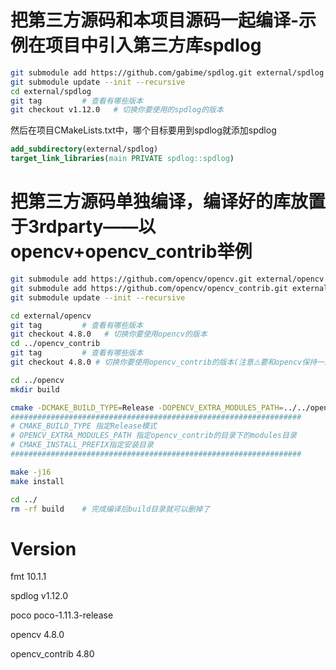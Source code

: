 # 把第三方源码和本项目源码一起编译-示例在项目中引入第三方库spdlog
```bash
git submodule add https://github.com/gabime/spdlog.git external/spdlog
git submodule update --init --recursive
cd external/spdlog
git tag         # 查看有哪些版本
git checkout v1.12.0   # 切换你要使用的spdlog的版本
```

然后在项目CMakeLists.txt中，哪个目标要用到spdlog就添加spdlog
```cmake
add_subdirectory(external/spdlog)
target_link_libraries(main PRIVATE spdlog::spdlog)
```


# 把第三方源码单独编译，编译好的库放置于3rdparty——以opencv+opencv_contrib举例
```bash
git submodule add https://github.com/opencv/opencv.git external/opencv
git submodule add https://github.com/opencv/opencv_contrib.git external/opencv_contrib
git submodule update --init --recursive

cd external/opencv
git tag         # 查看有哪些版本
git checkout 4.8.0   # 切换你要使用opencv的版本
cd ../opencv_contrib
git tag         # 查看有哪些版本
git checkout 4.8.0 # 切换你要使用opencv_contrib的版本(注意⚠️要和opencv保持一致)

cd ../opencv
mkdir build

cmake -DCMAKE_BUILD_TYPE=Release -DOPENCV_EXTRA_MODULES_PATH=../../opencv_contrib/modules -DCMAKE_INSTALL_PREFIX=../../../3rdparty/opencv480/mac-arm .. 
#################################################################
# CMAKE_BUILD_TYPE 指定Release模式
# OPENCV_EXTRA_MODULES_PATH 指定opencv_contrib的目录下的modules目录
# CMAKE_INSTALL_PREFIX指定安装目录
#################################################################

make -j16
make install 

cd ../
rm -rf build    # 完成编译后build目录就可以删掉了

```



# Version
fmt 10.1.1

spdlog v1.12.0

poco poco-1.11.3-release

opencv 4.8.0

opencv_contrib 4.80
